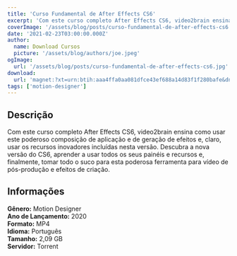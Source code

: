 ```yaml
---
title: 'Curso Fundamental de After Effects CS6'
excerpt: 'Com este curso completo After Effects CS6, video2brain ensina como usar este poderoso composição de aplicação e de geração de efeitos e, claro, usar os recursos inovadores incluídas nesta versão. Descubra a nova versão do CS6, aprender a usar todos os seus painéis e recursos e, finalmente, tomar'
coverImage: '/assets/blog/posts/curso-fundamental-de-after-effects-cs6.jpg'
date: '2021-02-23T03:00:00.000Z'
author:
  name: Download Cursos
  picture: '/assets/blog/authors/joe.jpeg'
ogImage:
  url: '/assets/blog/posts/curso-fundamental-de-after-effects-cs6.jpg'
download:
  url: 'magnet:?xt=urn:btih:aaa4ffa0aa081dfce43ef688a14d83f1f280bafe&dn=Jorge%20Mochon%20-%20Curso%20Fundamental%20de%20After%20Effects%20CS6&tr=udp%3a%2f%2ftracker.openbittorrent.com%3a1337%2fannounce&tr=udp%3a%2f%2ftracker.opentrackr.org%3a1337%2fannounce'
tags: ['motion-designer']
---
```

<h2>Descrição</h2>
<p>Com este curso completo After Effects CS6, video2brain ensina como usar este poderoso composição de aplicação e de geração de efeitos e, claro, usar os recursos inovadores incluídas nesta versão. Descubra a nova versão do CS6, aprender a usar todos os seus painéis e recursos e, finalmente, tomar todo o suco para esta poderosa ferramenta para vídeo de pós-produção e efeitos de criação.</p><h2>Informações</h2><p><strong>Gênero:</strong> Motion Designer<br/> <strong>Ano de Lançamento:</strong> 2020<br/> <strong>Formato:</strong> MP4<br/> <strong>Idioma:</strong> Português<br/> <strong>Tamanho:</strong> 2,09 GB<br/> <strong>Servidor:</strong> Torrent</p>